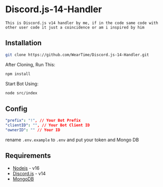 # Discord.js-14-Handler

```
This is Discord.js v14 handler by me, if in the code same code with other user code it just a coincidence or am i inspired by him
```

## Installation

```bash
git clone https://github.com/WearTime/Discord.js-14-Handler.git
```
After Cloning, Run This:
```bash
npm install
```
Start Bot Using:
```bash
node src/index
```

## Config

```yaml
"prefix": "!", // Your Bot Prefix
"clientID": "", // Your Bot Client ID
"ownerID": "" // Your ID
```

rename `.env.example` to `.env` and put your token and Mongo DB

## Requirements

- [Nodejs](https://nodejs.org/en/) - v16
- [Discord.js](https://github.com/discordjs/discord.js/) - v14
- [MongoDB](https://www.mongodb.com/)



